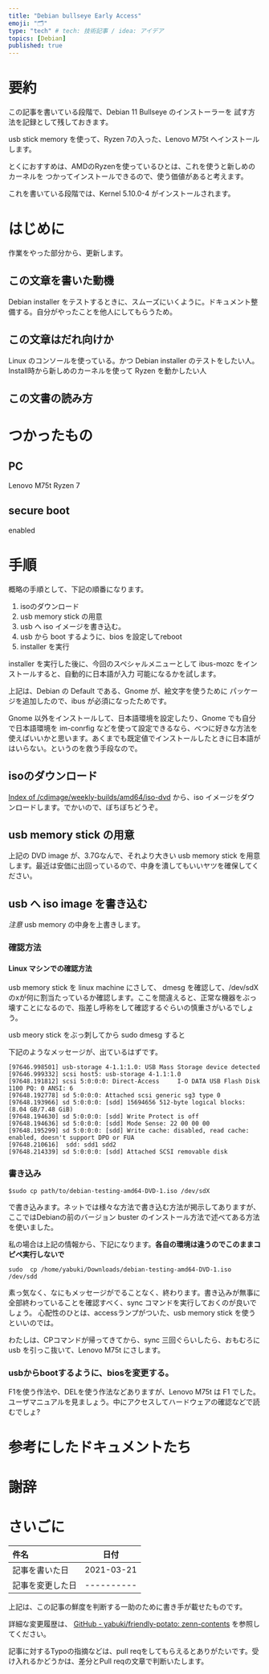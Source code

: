 ```yaml
---
title: "Debian bullseye Early Access"
emoji: "🗂"
type: "tech" # tech: 技術記事 / idea: アイデア
topics: [Debian]
published: true
---
```

<!-- 文章の目的は何か -->
  <!-- 読み手に何の情報を伝えるのか -->
  <!-- 読んだひとにどういう行動をしてもらいたいのか -->
<!-- だれに向けての文章か -->
<!-- この文章の肝はどこか -->
# 要約

この記事を書いている段階で、Debian 11 Bullseye のインストーラーを
試す方法を記録として残しておきます。

usb stick memory を使って、Ryzen 7の入った、Lenovo M75t へインストールします。

とくにおすすめは、AMDのRyzenを使っているひとは、これを使うと新しめのカーネルを
つかってインストールできるので、使う価値があると考えます。

これを書いている段階では、Kernel 5.10.0-4 がインストールされます。

# はじめに

作業をやった部分から、更新します。

## この文章を書いた動機

Debian installer をテストするときに、スムーズにいくように。ドキュメント整備する。自分がやったことを他人にしてもらうため。

## この文章はだれ向けか

Linux のコンソールを使っている。かつ Debian installer のテストをしたい人。Install時から新しめのカーネルを使って Ryzen を動かしたい人

## この文書の読み方

# つかったもの

## PC

Lenovo M75t Ryzen 7

## secure boot

enabled

# 手順

概略の手順として、下記の順番になります。

1. isoのダウンロード
1. usb memory stick の用意
1. usb へ iso イメージを書き込む。　
1. usb から boot するように、bios を設定してreboot
1. installer を実行

installer を実行した後に、今回のスペシャルメニューとして
ibus-mozc をインストールすると、自動的に日本語が入力
可能になるかを試します。

上記は、Debian の Default である、Gnome が、絵文字を使うために
パッケージを追加したので、ibus が必須になったためです。

Gnome 以外をインストールして、日本語環境を設定したり、Gnome でも自分で日本語環境を im-conrfig などを使って設定できるなら、べつに好きな方法を使えばいいかと思います。あくまでも既定値でインストールしたときに日本語がはいらない。というのを救う手段なので。

## isoのダウンロード

[Index of /cdimage/weekly-builds/amd64/iso-dvd](https://cdimage.debian.org/cdimage/weekly-builds/amd64/iso-dvd/) から、iso イメージをダウンロードします。でかいので、ぼちぼちどうぞ。

## usb memory stick の用意

上記の DVD image が、3.7Gなんで、それより大きい usb memory stick を用意します。最近は安価に出回っているので、中身を潰してもいいヤツを確保してください。

## usb へ iso image を書き込む

*注意* usb memory の中身を上書きします。

### 確認方法

#### Linux マシンでの確認方法

usb memory stick を linux machine にさして、 dmesg を確認して、/dev/sdX のxが何に割当たっているか確認します。ここを間違えると、正常な機器をぶっ壊すことになるので、指差し呼称をして確認するぐらいの慎重さがいるでしょう。

usb meory stick をぶっ刺してから sudo dmesg すると

下記のようなメッセージが、出ているはずです。

```
[97646.998501] usb-storage 4-1.1:1.0: USB Mass Storage device detected
[97646.999332] scsi host5: usb-storage 4-1.1:1.0
[97648.191812] scsi 5:0:0:0: Direct-Access     I-O DATA USB Flash Disk   1100 PQ: 0 ANSI: 6
[97648.192778] sd 5:0:0:0: Attached scsi generic sg3 type 0
[97648.193966] sd 5:0:0:0: [sdd] 15694656 512-byte logical blocks: (8.04 GB/7.48 GiB)
[97648.194630] sd 5:0:0:0: [sdd] Write Protect is off
[97648.194636] sd 5:0:0:0: [sdd] Mode Sense: 22 00 00 00
[97648.195299] sd 5:0:0:0: [sdd] Write cache: disabled, read cache: enabled, doesn't support DPO or FUA
[97648.210616]  sdd: sdd1 sdd2
[97648.214339] sd 5:0:0:0: [sdd] Attached SCSI removable disk
```

### 書き込み

`$sudo cp path/to/debian-testing-amd64-DVD-1.iso /dev/sdX`

で書き込みます。ネットでは様々な方法で書き込む方法が掲示してありますが、ここではDebianの前のバージョン buster のインストール方法で述べてある方法を使いました。

私の場合は上記の情報から、下記になります。**各自の環境は違うのでこのままコピペ実行しないで**

```
sudo  cp /home/yabuki/Downloads/debian-testing-amd64-DVD-1.iso /dev/sdd
```

素っ気なく、なにもメッセージがでることなく、終わります。書き込みが無事に全部終わっていることを確認すべく、sync コマンドを実行しておくのが良いでしょう。
心配性のひとは、accessランプがついた、usb memory stick を使うといいのでは。

わたしは、CPコマンドが帰ってきてから、sync 三回ぐらいしたら、おもむろに usb を引っこ抜いて、Lenovo M75t にさします。

### usbからbootするように、biosを変更する。

F1を使う作法や、DELを使う作法などありますが、Lenovo M75t は F1 でした。ユーザマニュアルを見ましょう。中にアクセスしてハードウェアの確認などで読むでしょ?



# 参考にしたドキュメントたち



# 謝辞


# さいごに

|     件名       |   日付   |
|:----           |:----:|
|記事を書いた日  |2021-03-21|
|記事を変更した日|----------|

上記は、この記事の鮮度を判断する一助のために書き手が載せたものです。

詳細な変更履歴は、 [GitHub - yabuki/friendly-potato: zenn-contents](https://github.com/yabuki/friendly-potato) を参照してください。

記事に対するTypoの指摘などは、pull reqをしてもらえるとありがたいです。受け入れるかどうかは、差分とPull reqの文章で判断いたします。


